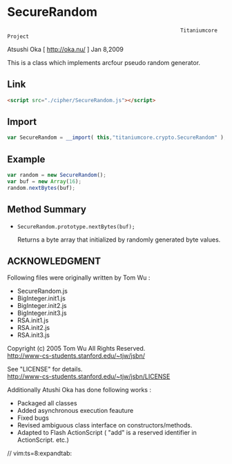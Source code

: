 
# SecureRandom

                                                            Titaniumcore Project

Atsushi Oka [ http://oka.nu/ ]                                        Jan 8,2009

This is a class which implements arcfour pseudo random generator.

## Link

```html
<script src="./cipher/SecureRandom.js"></script>
```

## Import

```javascript
var SecureRandom = __import( this,"titaniumcore.crypto.SecureRandom" );
```

## Example

```javascript
var random = new SecureRandom();
var buf = new Array(16);
random.nextBytes(buf);
```

## Method Summary

- `SecureRandom.prototype.nextBytes(buf);`

  Returns a byte array that initialized by randomly generated byte values.

## ACKNOWLEDGMENT

Following files were originally written by Tom Wu :

- SecureRandom.js
- BigInteger.init1.js
- BigInteger.init2.js
- BigInteger.init3.js
- RSA.init1.js
- RSA.init2.js
- RSA.init3.js

Copyright (c) 2005  Tom Wu
All Rights Reserved.  
http://www-cs-students.stanford.edu/~tjw/jsbn/

See "LICENSE" for details.  
http://www-cs-students.stanford.edu/~tjw/jsbn/LICENSE

Additionally Atushi Oka has done following works :
- Packaged all classes
- Added asynchronous execution feauture
- Fixed bugs
- Revised ambiguous class interface on constructors/methods.
- Adapted to Flash ActionScript
      ( "add" is a reserved identifier in ActionScript. etc.)

// vim:ts=8:expandtab:
